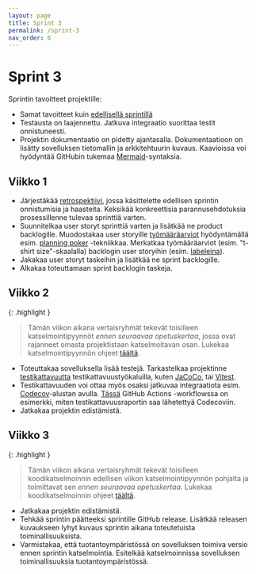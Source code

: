 ```yaml
---
layout: page
title: Sprint 3
permalink: /sprint-3
nav_order: 6
---
```


# Sprint 3

Sprintin tavoitteet projektille:

- Samat tavoitteet kuin [edellisellä sprintillä](/sprint-2)
- Testausta on laajennettu. Jatkuva integraatio suorittaa testit onnistuneesti.
- Projektin dokumentaatio on pidetty ajantasalla. Dokumentaatioon on lisätty sovelluksen tietomallin ja arkkitehtuurin kuvaus. Kaavioissa voi hyödyntää GitHubin tukemaa [Mermaid](https://github.blog/developer-skills/github/include-diagrams-markdown-files-mermaid/)-syntaksia.

## Viikko 1

- Järjestäkää [retrospektiivi](https://www.teamretro.com/retrospectives/mad-sad-glad-retrospective), jossa käsittelette edellisen sprintin onnistumisia ja haasteita. Keksikää konkreettisia parannusehdotuksia prosessillenne tulevaa sprinttiä varten.
- Suunnitelkaa user storyt sprinttiä varten ja lisätkää ne product backlogille.
 Muodostakaa user storyille [työmääräarviot](https://activecollab.com/blog/project-management/t-shirt-sizing) hyödyntämällä esim. [planning poker](https://www.mountaingoatsoftware.com/agile/planning-poker) -tekniikkaa. Merkatkaa työmääräarviot (esim. "t-shirt size"-skaalalla) backlogin user storyihin (esim. [labeleina](https://docs.github.com/en/issues/using-labels-and-milestones-to-track-work/managing-labels)).
- Jakakaa user storyt taskeihin ja lisätkää ne sprint backlogille.
- Alkakaa toteuttamaan sprint backlogin taskeja.

## Viikko 2

{: .highlight }

> Tämän viikon aikana vertaisryhmät tekevät toisilleen katselmointipyynnöt _ennen seuraavaa opetuskertaa_, jossa ovat rajanneet omasta projektistaan katselmoitavan osan. Lukekaa katselmointipyynnön ohjeet [täältä](/koodikatselmointi).

- Toteuttakaa sovelluksella lisää testejä. Tarkastelkaa projektinne [testikattavuutta](https://www.simform.com/blog/test-coverage/) testikattavuustyökaluilla, kuten [JaCoCo](https://www.baeldung.com/jacoco), tai [Vitest]([https://vitest.dev/](https://vitest.dev/guide/coverage)).
- Testikattavuuden voi ottaa myös osaksi jatkuvaa integraatiota esim. [Codecov](https://docs.codecov.com/docs/quick-start)-alustan avulla. [Tässä](https://github.com/Kaltsoon/spring-boot-vite-example/blob/main/.github/workflows/ci.yml) GitHub Actions -workflowssa on esimerkki, miten testikattavuusraportin saa lähetettyä Codecoviin.
- Jatkakaa projektin edistämistä.

## Viikko 3

{: .highlight }

> Tämän viikon aikana vertaisryhmät tekevät toisilleen koodikatselmoinnin edellisen viikon katselmointipyynnön pohjalta ja toimittavat sen _ennen seuraavaa opetuskertaa_. Lukekaa koodikatselmoinnin ohjeet [täältä](/koodikatselmointi).

- Jatkakaa projektin edistämistä.
- Tehkää sprintin päätteeksi sprintille GitHub release. Lisätkää releasen kuvaukseen lyhyt kuvaus sprintin aikana toteutetuista toiminallisuuksista.
- Varmistakaa, että tuotantoympäristössä on sovelluksen toimiva versio ennen sprintin katselmointia. Esitelkää katselmoinnissa sovelluksen toiminallisuuksia tuotantoympäristössä.
